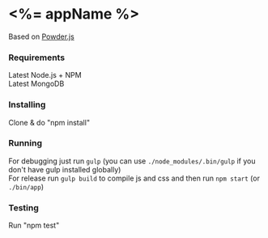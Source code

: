 # <%= appName %>

Based on [Powder.js](https://github.com/yamalight/generator-powder)

### Requirements

Latest Node.js + NPM  
Latest MongoDB  

### Installing

Clone & do "npm install"  

### Running

For debugging just run `gulp` (you can use `./node_modules/.bin/gulp` if you don't have gulp installed globally)  
For release run `gulp build` to compile js and css and then run `npm start` (or `./bin/app`)  

### Testing

Run "npm test"  
